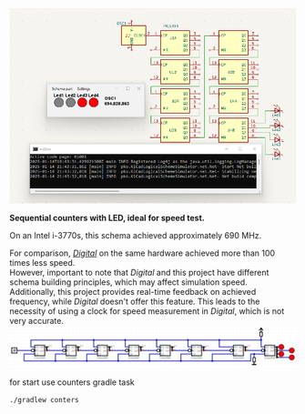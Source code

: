![Sequential counters with LED](img/counters.png)

**Sequential counters with LED, ideal for speed test.**

On an Intel i-3770s, this schema achieved approximately 690 MHz.

For comparison, [_Digital_](https://github.com/hneemann/Digital) on the same hardware achieved more than 100 times less speed.  
However, important to note that _Digital_ and this project have different schema building principles,
which may affect simulation speed.  
Additionally, this project provides real-time feedback on achieved frequency,
while _Digital_ doesn't offer this feature.
This leads to the necessity of using a clock for speed measurement in _Digital_, which is not very accurate.
![Digital](img/digital.png)

for start use counters gradle task

```
./gradlew conters
```
